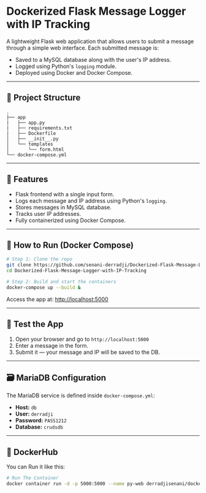 # Dockerized Flask Message Logger with IP Tracking

A lightweight Flask web application that allows users to submit a message through a simple web interface. Each submitted message is:

- Saved to a MySQL database along with the user's IP address.
- Logged using Python's `logging` module.
- Deployed using Docker and Docker Compose.

---

## 🧱 Project Structure

```
.
├── app
|   ├── app.py
|   ├── requirements.txt
|   ├── Dockerfile
│   ├── __init__.py
│   └── templates
│       └── form.html
└── docker-compose.yml
```

---

## 🚀 Features

- Flask frontend with a single input form.
- Logs each message and IP address using Python's `logging`.
- Stores messages in MySQL database.
- Tracks user IP addresses.
- Fully containerized using Docker Compose.

---

## 🐳 How to Run (Docker Compose)

```bash
# Step 1: Clone the repo
git clone https://github.com/senani-derradji/Dockerized-Flask-Message-Logger-with-IP-Tracking.git
cd Dockerized-Flask-Message-Logger-with-IP-Tracking

# Step 2: Build and start the containers
docker-compose up --build &
```

Access the app at: [http://localhost:5000](http://localhost:5000)

---

## 🧪 Test the App

1. Open your browser and go to `http://localhost:5000`
2. Enter a message in the form.
3. Submit it — your message and IP will be saved to the DB.

---


## 🗃️ MariaDB Configuration

The MariaDB service is defined inside `docker-compose.yml`:

- **Host:** `db`
- **User:** `derradji`
- **Password:** `PASS1212`
- **Database:** `crudsdb`

---

## 🐙 DockerHub

You can Run it like this:

```bash
# Run The Container
docker container run -d -p 5000:5000 --name py-web derradjisenani/dockerized-flask-message-logger-with-ip-tracking:v1.0.0
```
